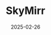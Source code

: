 ---  
layout: startup_page  
title: "SkyMirr"  
id: "skymirr.com"  
permalink: "/skymirrskymirr.com02262025/"  
website: "https://www.skymirr.com/"  
funding_round: "Series A"  
funding_amount: "$7.3M"  
investors: "Solyco Capital"  
about: "SkyMirr is a provider of advanced RF solutions, specializing in antenna technology for modern wireless communications. They focus on enhancing performance across a broad range of frequencies and applications with their patent-pending Multi-layer Coupling Controlled Antenna Technology (MulCAT®). SkyMirr aims to support the rapid evolution of 5G and beyond, serving a global market."  
markets: "IoT, Wireless Communications, Wireless Communications Equipment, Other Devices and Supplies"  
hq: "Melbourne, Florida, United States"  
founded_year: "2021"  
linkedin: "https://www.linkedin.com/company/skymirr-inc"  
twitter: ""  
instagram: ""  
facebook: ""  
crunchbase: "https://www.crunchbase.com/organization/skymirr"  
pitchbook: "https://pitchbook.com/profiles/company/506821-60"  

date_display: "26-Feb-2025"  
date: "2025-02-26"

# SEO Optimization  
meta_title: "SkyMirr - Series A Funding ($7.3M)"  
meta_description: "SkyMirr, SkyMirr is a provider of advanced RF solutions, specializing in antenna technology for modern wireless communications. They focus on enhancing perform..."  
meta_keywords: "SkyMirr, IoT, Wireless Communications, Wireless Communications Equipment, Other Devices and Supplies, Series A funding"  
canonical_url: "https://startup.projectstartups.com/skymirrskymirr.com02262025/"  
---
